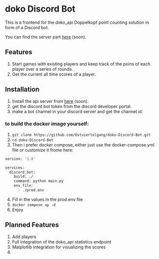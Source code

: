# doko Discord Bot
This is a frontend for the doko_api Doppelkopf point counting solution in form of a Discord bot.

You can find the server part [here]() (soon).

## Features
1. Start games with existing players and keep track of the poins of each player over a series of rounds.
2. Get the current all time scores of a player.
## Installation

1. Install the api server from [here]() (soon).
2. get the discord bot token from the discord developer portal.
3. make a bot channel in your discord server and get the channel id.

### to build the docker image yourself:
1. ``git clone https://github.com/Ostviertelgang/doko-Discord-Bot.git``
2. ``cd doko-Discord-Bot``
3. Then i prefer docker compose, either just use the docker-compose.yml file or customize it frome here:
```bash
version: '3.8'

services:
  discord_bot:
    build: ./
    command: python main.py
    env_file:
      - ./prod.env

```
4. Fill in the values in the prod.env file
5. ``docker compose up -d``  
5. Enjoy
## Planned Features
1. Add players
2. Full integration of the doko_api statistics endpoint
2. Matplotlib integration for visualizing the scores
3. 